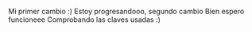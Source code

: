 Mi primer cambio :)
Estoy progresandooo, segundo cambio
Bien espero funcioneee
Comprobando las claves usadas :)
